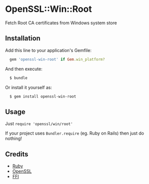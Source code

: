 # OpenSSL::Win::Root

Fetch Root CA certificates from Windows system store

## Installation

Add this line to your application's Gemfile:

```ruby
  gem 'openssl-win-root' if Gem.win_platform?
```

And then execute:

```sh
  $ bundle
```

Or install it yourself as:

```sh
  $ gem install openssl-win-root
```

## Usage

Just `require 'openssl/win/root'`

If your project uses `Bundler.require` (eg. Ruby on Rails) then just do nothing!

## Credits

  * [Ruby](https://www.ruby-lang.org/)
  * [OpenSSL](https://www.openssl.org/)
  * [FFI](https://github.com/ffi/ffi)
